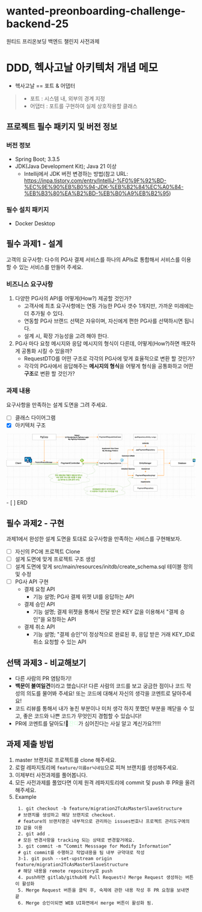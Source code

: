 # wanted-preonboarding-challenge-backend-25
원티드 프리온보딩 백엔드 챌린지 사전과제

# DDD, 헥사고날 아키텍처 개념 메모

- 헥사고날 == 포트 & 어댑터
>- 포트 : 시스템 내, 외부의 경계 지정
>- 어댑터 : 포트를 구현하여 실제 상호작용할 클래스

## 프로젝트 필수 패키지 및 버전 정보
### 버전 정보
- Spring Boot; 3.3.5
- JDK(Java Development Kit); Java 21 이상
    - Intellij에서 JDK 버전 변경하는 방법(참고 URL: https://inpa.tistory.com/entry/IntelliJ-%F0%9F%92%BD-%EC%9E%90%EB%B0%94-JDK-%EB%B2%84%EC%A0%84-%EB%B3%80%EA%B2%BD-%EB%B0%A9%EB%B2%95)
### 필수 설치 패키지
- Docker Desktop

## 필수 과제1 - 설계 
고객의 요구사항: 다수의 PG사 결제 서비스를 하나의 APIs로 통합해서 서비스를 이용할 수 있는 서비스를 만들어 주세요.

### 비즈니스 요구사항
1. 다양한 PG사의 API를 어떻게(How?) 제공할 것인가?
   - 고객사에 최초 요구사항에는 연동 가능한 PG사 갯수 1개지만, 가까운 미래에는 더 추가될 수 있다.
   - 연동할 PG사 브랜드 선택은 자유이며, 자신에게 편한 PG사를 선택하시면 됩니다.  
   - 설계 시, 확장 가능성을 고려 해야 한다. 
2. PG사 마다 요청 메시지와 응답 메시지의 형식이 다른데, 어떻게(How?)하면 깨끗하게 공통화 시킬 수 있을까?
   - RequestDTO를 어떤 구조로 각각의 PG사에 맞게 효율적으로 변환 할 것인가?
   - 각각의 PG사에서 응답해주는 **메시지의 형식**을 어떻게 형식을 공통화하고 어떤 **구조**로 변환 할 것인가?
### 과제 내용
요구사항을 만족하는 설계 도면을 그려 주세요.
- [ ] 클래스 다이어그램
- [x] 아키텍처 구조
<img src="./src/main/resources/static/img/architecture.png" alt="arch"/>
- [ ] ERD

## 필수 과제2 - 구현
과제1에서 완성한 설계 도면을 토대로 요구사항을 만족하는 서비스를 구현해보자.
- [ ] 자신의 PC에 프로젝트 Clone
- [ ] 설계 도면에 맞게 프로젝트 구조 생성
- [ ] 설계 도면에 맞게 src/main/resources/initdb/create_schema.sql 테이블 정의 및 수정
- [ ] PG사 API 구현
  - 결제 요청 API 
    - 기능 설명; PG사 결제 위젯 UI를 응답하는 API
  - 결제 승인 API 
    - 기능 설명; 결제 위젯을 통해서 전달 받은 KEY 값을 이용해서 "결제 승인"을 요청하는 API
  - 결제 취소 API
      - 기능 설명; "결제 승인"이 정상적으로 완료된 후, 응답 받은 거래 KEY_ID로 취소 요청할 수 있는 API

## 선택 과제3 - 비교해보기
- 다른 사람의 PR 염탐하기!
- **백문이 불여일견**이라고 했습니다! 다른 사람의 코드를 보고 궁금한 점이나 코드 작성의 의도를 물어봐 주세요! 또는 코드에 대해서 자신의 생각을 코멘트로 달아주세요!
- 코드 리뷰를 통해서 내가 놓친 부분이나 미처 생각 하지 못했던 부분을 깨닫을 수 있고, 좋은 코드와 나쁜 코드가 무엇인지 경험할 수 있습니다!
- PR에 코멘트를 달아도!🌱<span style='color:#dcffe4'>**잔디**</span>가 심어진다는 사실 알고 계신가요?!!!!

## 과제 제출 방법
1. master 브랜치로 프로젝트를 clone 해주세요.
2. 로컬 레파지토리에 `feature/이름or닉네임`으로 피쳐 브랜치를 생성해주세요.
4. 이제부터 사전과제를 풀어봅니다.
5. 모든 사전과제를 풀었다면 이제 원격 레파지토리에 commit 및 push 후 PR을 올려 해주세요.
6. Example
   ```shell
    1. git checkout -b feature/migration2TcAsMasterSlaveStructure
    # 브랜치를 생성하고 해당 브랜치로 checkout.
    # feature의 브랜치명은 내부적으로 관리하는 issues번호나 프로젝트 관리도구에의 ID 값을 이용
    2. git add .
    # 모든 변경사항을 tracking 되는 상태로 변경할거에요.
    3. git commit -m “Commit Messsage for Modify Information”
    # git commit를 수행하고 작업내용을 팀 내부 규약대로 작성
    3-1. git push --set-upstream origin feature/migration2TcAsMasterSlaveStructure
    # 해당 내용을 remote repository로 push
    4. push하면 gitlab/github에 Pull Request나 Merge Request 생성하는 버튼이 활성화
    5. Merge Request 버튼을 클릭 후, 숙제에 관한 내용 작성 후 PR 요청을 보내면 끝
    6. Merge 승인이되면 WEB UI화면에서 merge 버튼이 활성화 됨.
   ```